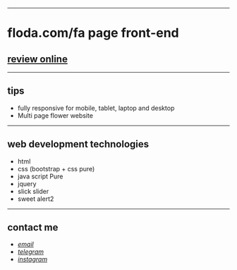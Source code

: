 
---

# floda.com/fa page front-end
## [review online](https://mohammad-zeynali.github.io/floda-shop/)

---
## tips

* fully responsive for mobile, tablet, laptop and desktop
* Multi page flower website

---
## web development technologies
* html 
* css (bootstrap + css pure)
* java script Pure 
* jquery
* slick slider
* sweet alert2
---
## contact me
* *[email](mailto:051.mhmdzynaly977@gmail.com)*
* *[telegram](https://t.me/zeynali2003/)*
* *[instagram](https://instagram.com/zeynali2003/)*

